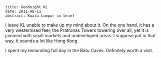 ```metadata
title: Goodnight KL
date: 2011-08-11
abstract: Kuala Lumpur in brief
```

I leave KL unable to make up my mind about it. On the one hand, it has a very
westernised feel; the Pratronas Towers towering over all, yet it is jammed with
small markets and undeveloped areas. I suppose put in that way, it sounds a lot
like Hong Kong.

I spent my remanding full day in the Batu Caves. Definitely worth a visit.
